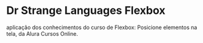 # Dr Strange Languages Flexbox

aplicação dos conhecimentos do curso de Flexbox: Posicione elementos na tela, da Alura Cursos Online.
